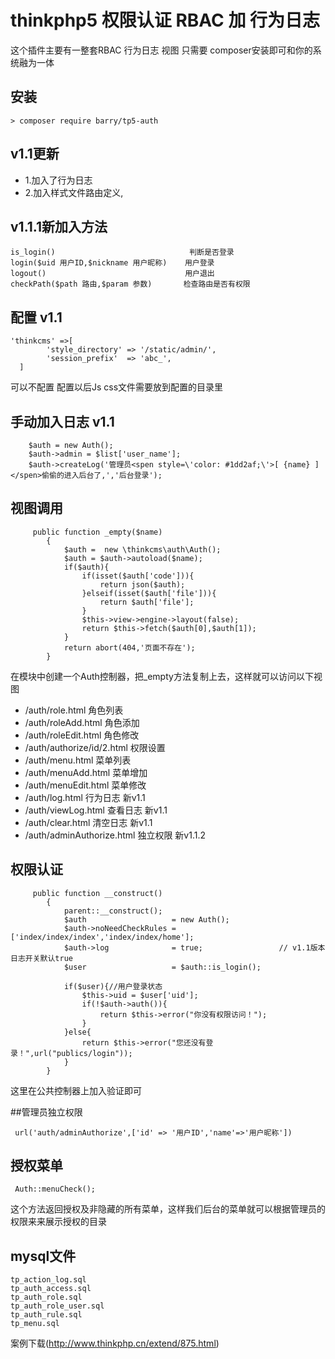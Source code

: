 # thinkphp5 权限认证 RBAC 加 行为日志
这个插件主要有一整套RBAC  行为日志 视图 只需要 composer安装即可和你的系统融为一体

## 安装
~~~
> composer require barry/tp5-auth
~~~
## v1.1更新
* 1.加入了行为日志
* 2.加入样式文件路由定义,

## v1.1.1新加入方法
~~~
is_login()                              判断是否登录
login($uid 用户ID,$nickname 用户昵称)    用户登录
logout()                               用户退出
checkPath($path 路由,$param 参数)       检查路由是否有权限
~~~

## 配置 v1.1
~~~
'thinkcms' =>[
        'style_directory' => '/static/admin/',
        'session_prefix'  => 'abc_',
  ]
~~~


可以不配置  配置以后Js css文件需要放到配置的目录里

## 手动加入日志  v1.1
~~~
    $auth = new Auth();
    $auth->admin = $list['user_name'];
    $auth->createLog('管理员<spen style=\'color: #1dd2af;\'>[ {name} ]</spen>偷偷的进入后台了,','后台登录');
~~~

## 视图调用
~~~
     public function _empty($name)
        {
            $auth =  new \thinkcms\auth\Auth();
            $auth = $auth->autoload($name);
            if($auth){
                if(isset($auth['code'])){
                    return json($auth);
                }elseif(isset($auth['file'])){
                    return $auth['file'];
                }
                $this->view->engine->layout(false);
                return $this->fetch($auth[0],$auth[1]);
            }
            return abort(404,'页面不存在');
        }
~~~
在模块中创建一个Auth控制器，把_empty方法复制上去，这样就可以访问以下视图

* /auth/role.html           角色列表
* /auth/roleAdd.html        角色添加
* /auth/roleEdit.html       角色修改
* /auth/authorize/id/2.html 权限设置
* /auth/menu.html           菜单列表
* /auth/menuAdd.html        菜单增加
* /auth/menuEdit.html       菜单修改
* /auth/log.html            行为日志    新v1.1
* /auth/viewLog.html        查看日志    新v1.1
* /auth/clear.html          清空日志    新v1.1
* /auth/adminAuthorize.html 独立权限    新v1.1.2

## 权限认证
~~~
     public function __construct()
        {
            parent::__construct();
            $auth                   = new Auth();
            $auth->noNeedCheckRules = ['index/index/index','index/index/home'];
            $auth->log              = true;                 // v1.1版本  日志开关默认true
            $user                   = $auth::is_login();

            if($user){//用户登录状态
                $this->uid = $user['uid'];
                if(!$auth->auth()){
                    return $this->error("你没有权限访问！");
                }
            }else{
                return $this->error("您还没有登录！",url("publics/login"));
            }
        }
~~~
这里在公共控制器上加入验证即可

##管理员独立权限
~~~
 url('auth/adminAuthorize',['id' => '用户ID','name'=>'用户昵称'])
~~~
## 授权菜单
~~~
 Auth::menuCheck();
~~~
这个方法返回授权及非隐藏的所有菜单，这样我们后台的菜单就可以根据管理员的权限来来展示授权的目录 


## mysql文件
~~~
tp_action_log.sql
tp_auth_access.sql
tp_auth_role.sql
tp_auth_role_user.sql
tp_auth_rule.sql
tp_menu.sql
~~~

案例下载(http://www.thinkphp.cn/extend/875.html)
